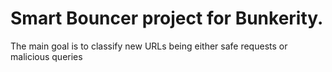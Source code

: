 # Smart Bouncer project for Bunkerity.

The main goal is to classify new URLs being either safe requests or malicious  queries
